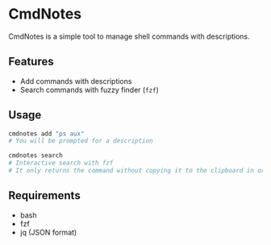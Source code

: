 # CmdNotes

CmdNotes is a simple tool to manage shell commands with descriptions.

## Features

- Add commands with descriptions
- Search commands with fuzzy finder (`fzf`)

## Usage

```bash
cmdnotes add "ps aux"
# You will be prompted for a description

cmdnotes search
# Interactive search with fzf
# It only returns the command without copying it to the clipboard in order to type it manually to help you remember it later.
```

## Requirements
- bash
- fzf
- jq (JSON format)
